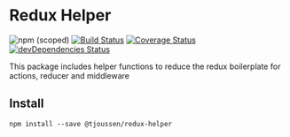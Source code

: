 # Redux Helper

![npm (scoped)](https://img.shields.io/npm/v/@tjoussen/redux-helper.svg)
[![Build Status](https://travis-ci.org/tjoussen/redux-helper.svg?branch=master)](https://travis-ci.org/tjoussen/redux-helper)
[![Coverage Status](https://coveralls.io/repos/github/tjoussen/redux-helper/badge.svg?branch=master)](https://coveralls.io/github/tjoussen/redux-helper?branch=master)
[![devDependencies Status](https://david-dm.org/tjoussen/redux-helper/dev-status.svg)](https://david-dm.org/tjoussen/redux-helper?type=dev)

This package includes helper functions to reduce the redux boilerplate for actions, reducer and middleware

## Install

`npm install --save @tjoussen/redux-helper`


